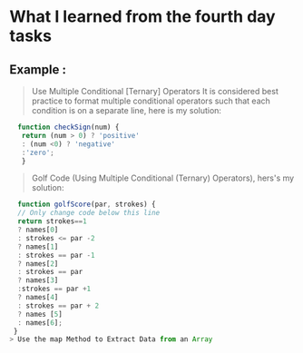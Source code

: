 # What I learned from the fourth day tasks
## Example :
> Use Multiple Conditional [Ternary] Operators
   It is considered best practice to format multiple conditional operators such that each condition is on a separate line,
   here is my solution:
   ```javascript
     function checkSign(num) {
      return (num > 0) ? 'positive'
      : (num <0) ? 'negative'
      :'zero';
      }

   ```
> Golf Code
 (Using Multiple Conditional (Ternary) Operators), hers's my solution:
```javascript
  function golfScore(par, strokes) {
  // Only change code below this line
  return strokes==1 
  ? names[0]
  : strokes <= par -2 
  ? names[1]
  : strokes == par -1 
  ? names[2]
  : strokes == par 
  ? names[3]
  :strokes == par +1 
  ? names[4]
  : strokes == par + 2 
  ? names [5]
  : names[6];
 }
> Use the map Method to Extract Data from an Array



```
   
